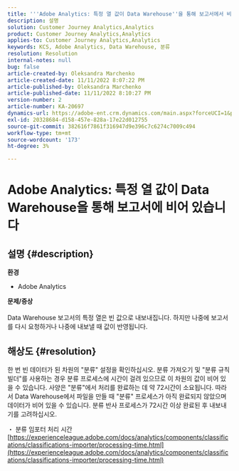 ```yaml
---
title: '''Adobe Analytics: 특정 열 값이 Data Warehouse''을 통해 보고서에서 비어 있습니다'
description: 설명
solution: Customer Journey Analytics,Analytics
product: Customer Journey Analytics,Analytics
applies-to: Customer Journey Analytics,Analytics
keywords: KCS, Adobe Analytics, Data Warehouse, 분류
resolution: Resolution
internal-notes: null
bug: false
article-created-by: Oleksandra Marchenko
article-created-date: 11/11/2022 8:07:22 PM
article-published-by: Oleksandra Marchenko
article-published-date: 11/11/2022 8:10:27 PM
version-number: 2
article-number: KA-20697
dynamics-url: https://adobe-ent.crm.dynamics.com/main.aspx?forceUCI=1&pagetype=entityrecord&etn=knowledgearticle&id=5c36da70-fc61-ed11-9561-6045bd006b25
exl-id: 20328684-d158-457e-828a-17e22d012755
source-git-commit: 382616f7861f316947d9e396c7c6274c7009c494
workflow-type: tm+mt
source-wordcount: '173'
ht-degree: 3%

---
```


# Adobe Analytics: 특정 열 값이 Data Warehouse을 통해 보고서에 비어 있습니다

## 설명 {#description}

<b>환경</b>
- Adobe Analytics

<b>문제/증상</b><br> <br>Data Warehouse 보고서의 특정 열은 빈 값으로 내보내집니다. 하지만 나중에 보고서를 다시 요청하거나 나중에 내보낼 때 값이 반영됩니다.

## 해상도 {#resolution}


한 번 빈 데이터가 된 차원의 &quot;분류&quot; 설정을 확인하십시오. 분류 가져오기 및 &quot;분류 규칙 빌더&quot;를 사용하는 경우 분류 프로세스에 시간이 걸려 있으므로 이 차원의 값이 비어 있을 수 있습니다. 사양은 &quot;분류&quot;에서 처리를 완료하는 데 약 72시간이 소요됩니다. 따라서 Data Warehouse에서 파일을 만들 때 &quot;분류&quot; 프로세스가 아직 완료되지 않았으며 데이터가 비어 있을 수 있습니다. 분류 반사 프로세스가 72시간 이상 완료된 후 내보내기를 고려하십시오.

・ 분류 임포터 처리 시간
[https://experienceleague.adobe.com/docs/analytics/components/classifications/classifications-importer/processing-time.html](https://experienceleague.adobe.com/docs/analytics/components/classifications/classifications-importer/processing-time.html)

